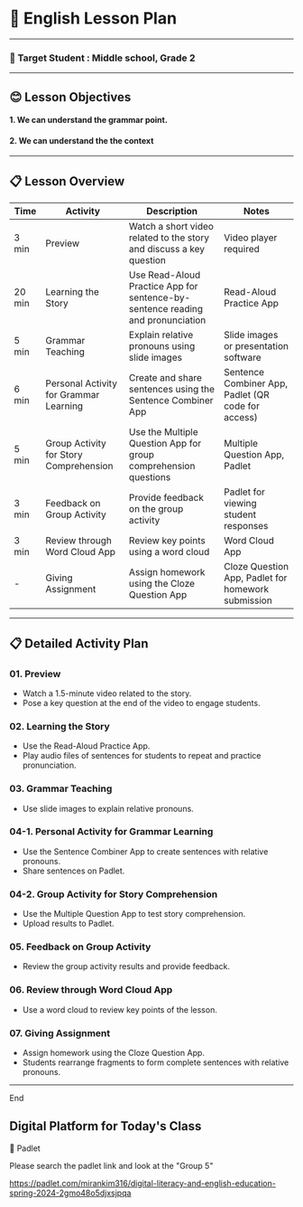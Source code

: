 # 🏫 English Lesson Plan

---

### 🚀 Target Student : Middle school, Grade 2

---

## 😊 Lesson Objectives
#### 1. We can understand the grammar point. 
#### 2. We can understand the the context



---

## 📋 Lesson Overview

| Time  | Activity                                            | Description                                                                          | Notes                                                                                  |
|-------|-----------------------------------------------------|--------------------------------------------------------------------------------------|---------------------------------------------------------------------------------------|
| 3 min | Preview                                             | Watch a short video related to the story and discuss a key question                  | Video player required                                                                 |
| 20 min| Learning the Story                                  | Use Read-Aloud Practice App for sentence-by-sentence reading and pronunciation       | Read-Aloud Practice App                                                               |
| 5 min | Grammar Teaching                                    | Explain relative pronouns using slide images                                         | Slide images or presentation software                                                 |
| 6 min | Personal Activity for Grammar Learning              | Create and share sentences using the Sentence Combiner App                           | Sentence Combiner App, Padlet (QR code for access)                                     |
| 5 min | Group Activity for Story Comprehension              | Use the Multiple Question App for group comprehension questions                      | Multiple Question App, Padlet                                                         |
| 3 min | Feedback on Group Activity                          | Provide feedback on the group activity                                               | Padlet for viewing student responses                                                  |
| 3 min | Review through Word Cloud App                       | Review key points using a word cloud                                                 | Word Cloud App                                                                        |
| - | Giving Assignment                                   | Assign homework using the Cloze Question App                                         | Cloze Question App, Padlet for homework submission                                    |


---

## 📋 Detailed Activity Plan

### 01. Preview

- Watch a 1.5-minute video related to the story.
- Pose a key question at the end of the video to engage students.

### 02. Learning the Story

- Use the Read-Aloud Practice App.
- Play audio files of sentences for students to repeat and practice pronunciation.

### 03. Grammar Teaching

- Use slide images to explain relative pronouns.


### 04-1. Personal Activity for Grammar Learning

- Use the Sentence Combiner App to create sentences with relative pronouns.
- Share sentences on Padlet.


### 04-2. Group Activity for Story Comprehension

- Use the Multiple Question App to test story comprehension.
- Upload results to Padlet.


### 05. Feedback on Group Activity

- Review the group activity results and provide feedback.


### 06. Review through Word Cloud App

- Use a word cloud to review key points of the lesson.


### 07. Giving Assignment

- Assign homework using the Cloze Question App.
- Students rearrange fragments to form complete sentences with relative pronouns.





---


End


## Digital Platform for Today's Class

💙 Padlet

Please search the padlet link and look at the "Group 5" 

https://padlet.com/mirankim316/digital-literacy-and-english-education-spring-2024-2gmo48o5djxsjpqa 
